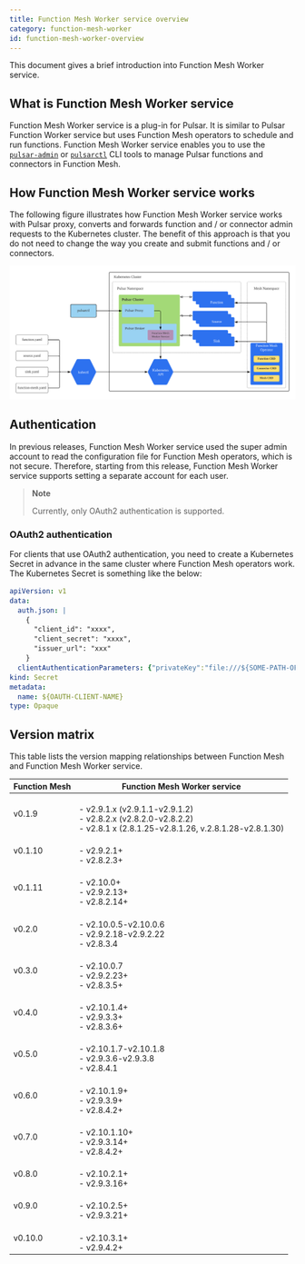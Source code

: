 ```yaml
---
title: Function Mesh Worker service overview
category: function-mesh-worker
id: function-mesh-worker-overview
---
```


This document gives a brief introduction into Function Mesh Worker service.

## What is Function Mesh Worker service

Function Mesh Worker service is a plug-in for Pulsar. It is similar to Pulsar Function Worker service but uses Function Mesh operators to schedule and run functions. Function Mesh Worker service enables you to use the [`pulsar-admin`](https://pulsar.apache.org/docs/en/pulsar-admin/) or [`pulsarctl`](https://docs.streamnative.io/pulsarctl/v2.7.0.7/) CLI tools to manage Pulsar functions and connectors in Function Mesh.

## How Function Mesh Worker service works

The following figure illustrates how Function Mesh Worker service works with Pulsar proxy, converts and forwards function and / or connector admin requests to the Kubernetes cluster. The benefit of this approach is that you do not need to change the way you create and submit functions and / or connectors.

![Function Mesh Workflow](./../assets/function-mesh-workflow.png)

## Authentication

In previous releases, Function Mesh Worker service used the super admin account to read the configuration file for Function Mesh operators, which is not secure. Therefore, starting from this release, Function Mesh Worker service supports setting a separate account for each user.

> **Note**
>
> Currently, only OAuth2 authentication is supported.

### OAuth2 authentication

For clients that use OAuth2 authentication, you need to create a Kubernetes Secret in advance in the same cluster where Function Mesh operators work. The Kubernetes Secret is something like the below:

```yaml
apiVersion: v1
data:
  auth.json: |
    {
      "client_id": "xxxx",
      "client_secret": "xxxx",
      "issuer_url": "xxx"
    }
  clientAuthenticationParameters: {"privateKey":"file:///${SOME-PATH-OF-FILE}","issuerUrl":"${OAUTH-ISSUER-URL}","audience":"${OAUTH-AUDIENCE}","scope":"${OAUTH-SCOPE}"}
kind: Secret
metadata:
  name: ${OAUTH-CLIENT-NAME}
type: Opaque
```

## Version matrix

This table lists the version mapping relationships between Function Mesh and Function Mesh Worker service.

| Function Mesh | Function Mesh Worker service |
| --- | --- |
| v0.1.9 | <br />- v2.9.1.x (v2.9.1.1-v2.9.1.2) <br />- v2.8.2.x (v2.8.2.0-v2.8.2.2) <br />- v2.8.1 x (2.8.1.25-v2.8.1.26, v.2.8.1.28-v2.8.1.30)|
| v0.1.10| <br />- v2.9.2.1+ <br />- v2.8.2.3+ |
| v0.1.11| <br />- v2.10.0+ <br />- v2.9.2.13+ <br />- v2.8.2.14+ |
| v0.2.0| <br />- v2.10.0.5-v2.10.0.6 <br />- v2.9.2.18-v2.9.2.22 <br />- v2.8.3.4 |
| v0.3.0| <br />- v2.10.0.7 <br />- v2.9.2.23+ <br />- v2.8.3.5+ |
| v0.4.0| <br />- v2.10.1.4+ <br />- v2.9.3.3+ <br />- v2.8.3.6+ |
| v0.5.0| <br />- v2.10.1.7-v2.10.1.8 <br />- v2.9.3.6-v2.9.3.8  <br />- v2.8.4.1 |
| v0.6.0| <br />- v2.10.1.9+ <br />- v2.9.3.9+ <br />- v2.8.4.2+ |
| v0.7.0| <br />- v2.10.1.10+ <br />- v2.9.3.14+ <br />- v2.8.4.2+ |
| v0.8.0| <br />- v2.10.2.1+ <br />- v2.9.3.16+ |
| v0.9.0| <br />- v2.10.2.5+ <br />- v2.9.3.21+ |
| v0.10.0| <br />- v2.10.3.1+ <br />- v2.9.4.2+ |